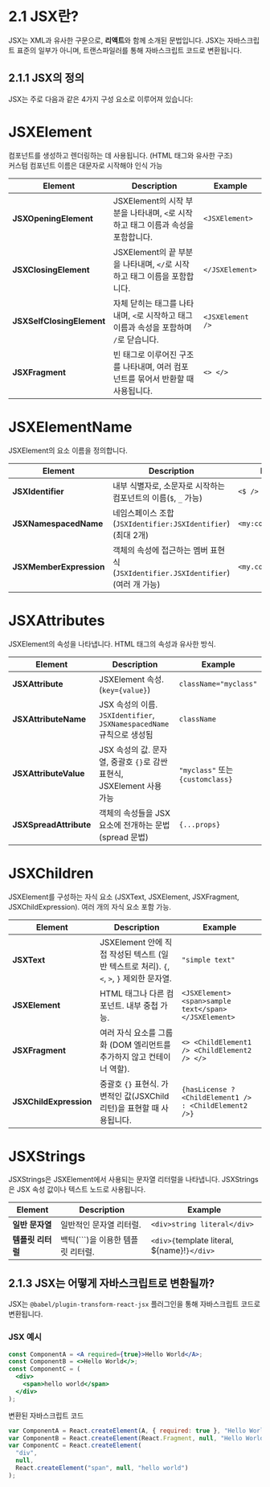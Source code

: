 # 2.1 JSX란?

JSX는 XML과 유사한 구문으로, **리액트**와 함께 소개된 문법입니다. JSX는 자바스크립트 표준의 일부가 아니며, 트랜스파일러를 통해 자바스크립트 코드로 변환됩니다.

## 2.1.1 JSX의 정의

JSX는 주로 다음과 같은 4가지 구성 요소로 이루어져 있습니다:

# JSXElement

컴포넌트를 생성하고 렌더링하는 데 사용됩니다. (HTML 태그와 유사한 구조)  
커스텀 컴포넌트 이름은 대문자로 시작해야 인식 가능

| Element                   | Description                                                                             | Example          |
| ------------------------- | --------------------------------------------------------------------------------------- | ---------------- |
| **JSXOpeningElement**     | JSXElement의 시작 부분을 나타내며, `<`로 시작하고 태그 이름과 속성을 포함합니다.        | `<JSXElement>`   |
| **JSXClosingElement**     | JSXElement의 끝 부분을 나타내며, `</`로 시작하고 태그 이름을 포함합니다.                | `</JSXElement>`  |
| **JSXSelfClosingElement** | 자체 닫히는 태그를 나타내며, `<`로 시작하고 태그 이름과 속성을 포함하며 `/`로 닫습니다. | `<JSXElement />` |
| **JSXFragment**           | 빈 태그로 이루어진 구조를 나타내며, 여러 컴포넌트를 묶어서 반환할 때 사용됩니다.        | `<> </>`         |

# JSXElementName

JSXElement의 요소 이름을 정의합니다.

| Element                 | Description                                                                       | Example               |
| ----------------------- | --------------------------------------------------------------------------------- | --------------------- |
| **JSXIdentifier**       | 내부 식별자로, 소문자로 시작하는 컴포넌트의 이름(`$`, `_` 가능)                   | `<$ />`               |
| **JSXNamespacedName**   | 네임스페이스 조합(`JSXIdentifier:JSXIdentifier`) (최대 2개)                       | `<my:component>`      |
| **JSXMemberExpression** | 객체의 속성에 접근하는 멤버 표현식 (`JSXIdentifier.JSXIdentifier`) (여러 개 가능) | `<my.component.item>` |

# JSXAttributes

JSXElement의 속성을 나타냅니다. HTML 태그의 속성과 유사한 방식.

| Element                | Description                                                            | Example                          |
| ---------------------- | ---------------------------------------------------------------------- | -------------------------------- |
| **JSXAttribute**       | JSXElement 속성. (`key={value}`)                                       | `className="myclass"`            |
| **JSXAttributeName**   | JSX 속성의 이름. `JSXIdentifier`, `JSXNamespacedName` 규칙으로 생성됨  | `className`                      |
| **JSXAttributeValue**  | JSX 속성의 값. 문자열, 중괄호 `{}`로 감싼 표현식, JSXElement 사용 가능 | `"myclass"` 또는 `{customclass}` |
| **JSXSpreadAttribute** | 객체의 속성들을 JSX 요소에 전개하는 문법 (spread 문법)                 | `{...props}`                     |

# JSXChildren

JSXElement를 구성하는 자식 요소 (JSXText, JSXElement, JSXFragment, JSXChildExpression). 여러 개의 자식 요소 포함 가능.

| Element                | Description                                                                                | Example                                                |
| ---------------------- | ------------------------------------------------------------------------------------------ | ------------------------------------------------------ |
| **JSXText**            | JSXElement 안에 직접 작성된 텍스트 (일반 텍스트로 처리). `{`, `<`, `>`, `}` 제외한 문자열. | `"simple text"`                                        |
| **JSXElement**         | HTML 태그나 다른 컴포넌트. 내부 중첩 가능.                                                 | `<JSXElement><span>sample text</span></JSXElement>`    |
| **JSXFragment**        | 여러 자식 요소를 그룹화 (DOM 엘리먼트를 추가하지 않고 컨테이너 역할).                      | `<> <ChildElement1 /> <ChildElement2 /> </>`           |
| **JSXChildExpression** | 중괄호 `{}` 표현식. 가변적인 값(JSXChild 리턴)을 표현할 때 사용됩니다.                     | `{hasLicense ? <ChildElement1 /> : <ChildElement2 />}` |

# JSXStrings

JSXStrings은 JSXElement에서 사용되는 문자열 리터럴을 나타냅니다. JSXStrings은 JSX 속성 값이나 텍스트 노드로 사용됩니다.

| Element           | Description                       | Example                                     |
| ----------------- | --------------------------------- | ------------------------------------------- |
| **일반 문자열**   | 일반적인 문자열 리터럴.           | `<div>string literal</div>`                 |
| **템플릿 리터럴** | 백틱(```)을 이용한 템플릿 리터럴. | `<div>{`template literal, ${name}!`}</div>` |

## 2.1.3 JSX는 어떻게 자바스크립트로 변환될까?

JSX는 `@babel/plugin-transform-react-jsx` 플러그인을 통해 자바스크립트 코드로 변환됩니다.

### JSX 예시

```jsx
const ComponentA = <A required={true}>Hello World</A>;
const ComponentB = <>Hello World</>;
const ComponentC = (
  <div>
    <span>hello world</span>
  </div>
);
```

변환된 자바스크립트 코드

```jsx
var ComponentA = React.createElement(A, { required: true }, "Hello World");
var ComponentB = React.createElement(React.Fragment, null, "Hello World");
var ComponentC = React.createElement(
  "div",
  null,
  React.createElement("span", null, "hello world")
);
```
